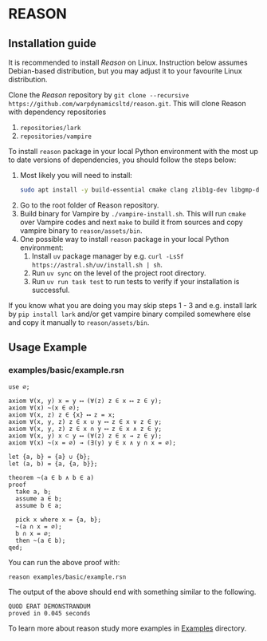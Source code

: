 # REASON

## Installation guide

It is recommended to install <i>Reason</i> on Linux. 
Instruction below assumes Debian-based distribution, but you may adjust it to your favourite Linux distribution.

Clone the <i>Reason</i> repository by `git clone --recursive https://github.com/warpdynamicsltd/reason.git`. 
This will clone Reason with dependency repositories

1. `repositories/lark`
2. `repositories/vampire`

To install `reason` package in your local Python environment 
with the most up to date versions of dependencies, you should follow the steps below:

1. Most likely you will need to install:
   ```bash
   sudo apt install -y build-essential cmake clang zlib1g-dev libgmp-dev python3 curl
   ```
1. Go to the root folder of Reason repository.
2. Build binary for Vampire by `./vampire-install.sh`. This will run `cmake` over Vampire codes and next `make` to build it from sources and copy vampire binary to `reason/assets/bin`.
3. One possible way to install `reason` package in your local Python environment:
   1. Install `uv` package manager by e.g. `curl -LsSf https://astral.sh/uv/install.sh | sh`.
   2. Run `uv sync` on the level of the project root directory.
   3. Run `uv run task test` to run tests to verify if your installation is successful.

If you know what you are doing you may skip steps 1 - 3 and e.g. install lark by `pip install lark` 
and/or get vampire binary compiled somewhere else and copy it manually to `reason/assets/bin`.

## Usage Example

### examples/basic/example.rsn

```reason
use ∅;

axiom ∀(x, y) x = y ⟷ (∀(z) z ∈ x ⟷ z ∈ y);
axiom ∀(x) ~(x ∈ ∅);
axiom ∀(x, z) z ∈ {x} ⟷ z = x;
axiom ∀(x, y, z) z ∈ x ∪ y ⟷ z ∈ x ∨ z ∈ y;
axiom ∀(x, y, z) z ∈ x ∩ y ⟷ z ∈ x ∧ z ∈ y;
axiom ∀(x, y) x ⊂ y ⟷ (∀(z) z ∈ x → z ∈ y);
axiom ∀(x) ~(x = ∅) → (∃(y) y ∈ x ∧ y ∩ x = ∅);

let {a, b} = {a} ∪ {b};
let (a, b) = {a, {a, b}};

theorem ~(a ∈ b ∧ b ∈ a)
proof
  take a, b;
  assume a ∈ b;
  assume b ∈ a;

  pick x where x = {a, b};
  ~(a ∩ x = ∅);
  b ∩ x = ∅;
  then ~(a ∈ b);
qed;
```

You can run the above proof with:
```bash
reason examples/basic/example.rsn
```

The output of the above should end with something similar to the following.

```
QUOD ERAT DEMONSTRANDUM
proved in 0.045 seconds
```

To learn more about reason study more examples in [Examples](examples) directory.